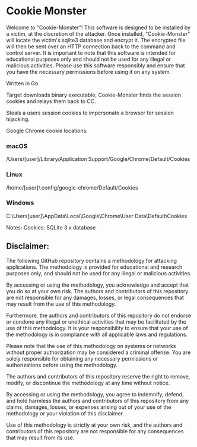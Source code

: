 # Cookie Monster

Welcome to "Cookie-Monster"! This software is designed to be installed by a victim, at the discretion of the attacker. Once installed, "Cookie-Monster" will locate the victim's sqlite3 database and encrypt it. The encrypted file will then be sent over an HTTP connection back to the command and control server. It is important to note that this software is intended for educational purposes only and should not be used for any illegal or malicious activities. Please use this software responsibly and ensure that you have the necessary permissions before using it on any system.

Written in Go

Target downloads binary executable, Cookie-Monster finds the session cookies and relays them back to CC.

Steals a users session cookies to impersonate a browser for session hijacking.


Google Chrome cookie locations:

<h3>macOS</h3>
/Users/[user]/Library/Application Support/Google/Chrome/Default/Cookies

<h3>Linux</h3>
/home/[user]/.config/google-chrome/Default/Cookies

<h3>Windows</h3>
C:\Users[user]\AppData\Local\Google\Chrome\User Data\Default\Cookies


Notes:
    Cookies: SQLite 3.x database





<h2>Disclaimer:</h2>

The following GitHub repository contains a methodology for attacking applications. The methodology is provided for educational and research purposes only, and should not be used for any illegal or malicious activities.

By accessing or using the methodology, you acknowledge and accept that you do so at your own risk. The authors and contributors of this repository are not responsible for any damages, losses, or legal consequences that may result from the use of this methodology.

Furthermore, the authors and contributors of this repository do not endorse or condone any illegal or unethical activities that may be facilitated by the use of this methodology. It is your responsibility to ensure that your use of the methodology is in compliance with all applicable laws and regulations.

Please note that the use of this methodology on systems or networks without proper authorization may be considered a criminal offense. You are solely responsible for obtaining any necessary permissions or authorizations before using the methodology.

The authors and contributors of this repository reserve the right to remove, modify, or discontinue the methodology at any time without notice.

By accessing or using the methodology, you agree to indemnify, defend, and hold harmless the authors and contributors of this repository from any claims, damages, losses, or expenses arising out of your use of the methodology or your violation of this disclaimer.

Use of this methodology is strictly at your own risk, and the authors and contributors of this repository are not responsible for any consequences that may result from its use.
